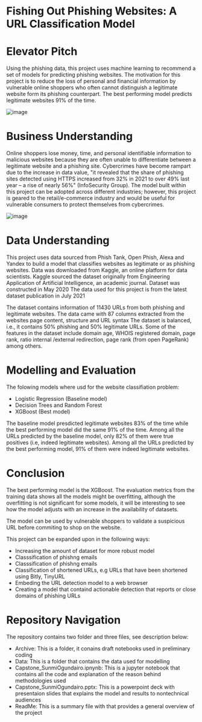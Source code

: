 # Fishing Out Phishing Websites: A URL Classification Model


# **Elevator Pitch**

Using the phishing data, this project uses machine learning to recommend a set of models for predicting phishing websites. The motivation for this project is to reduce the loss of personal and financial information by vulnerable online shoppers who often cannot distinguish a legitimate website form its phishing counterpart. The best performing model predicts legitimate websites 91% of the time. 


![image](https://user-images.githubusercontent.com/115121410/230516092-c7a112ec-1722-4bf7-b896-9142f608bb7c.png)


# **Business Understanding**
Online shoppers lose money, time, and personal identifiable information to malicious websites because they are often unable to differentiate between a legitimate website and a phishing site. Cybercrimes have become rampart due to the increase in data value, "it revealed that the share of phishing sites detected using HTTPS increased from 32% in 2021 to over 49% last year – a rise of nearly 56%" (InfoSecurity Group). The model built within this project can be adopted across different industries; however, this project is geared to the retail/e-commerce industry and would be useful for vulnerable consumers to protect themselves from cybercrimes.

 ![image](https://user-images.githubusercontent.com/115121410/230516995-1beb54ed-dc32-42e5-b015-5f7c56ef1261.png)

# **Data Understanding**
This project uses data sourced from Phish Tank, Open Phish, Alexa and Yandex to build a model that classifies websites as legitimate or as phishing websites. Data was downloaded from Kaggle, an online platform for data scientists. Kaggle sourced the dataset originally from Engineering Application of Artificial Intelligence, an academic journal. Dataset was constructed in May 2020 The data used for this project is from the latest dataset publication in July 2021

The dataset contains information of 11430 URLs from both phishing and legitimate websites. The data came with 87 columns extracted from the websites page content, structure and URL syntax The dataset is balanced, i.e., it contains 50% phishing and 50% legitimate URLs. Some of the features in the dataset include domain age, WHOIS registered domain, page rank, ratio internal /external redirection, page rank (from open PageRank) among others.

# **Modelling and Evaluation**
The folowing models where usd for the website classifiation problem:
- Logistic Regression (Baseline model)
- Decision Trees and Random Forest
- XGBoost (Best model)

The baseline model presdicted legitimate websites 83% of the time while the best performing model did the same 91% of the time. 
Among all the URLs predicted by the baseline model, only 82% of them were true positives (i.e, indeed legitimate websites).
Among all the URLs predicted by the best performing model, 91% of them were indeed legitimate websites.


# **Conclusion**
The best performing model is the XGBoost. The evaluation metrics from the training data shows all the models might be overfitting, although the overfitting is not significant for some models, it will be interesting to see how the model adjusts with an increase in the availability of datasets.

The model can be used by vulnerable shoppers to validate a suspicious URL before commiting to shop on the website.

This project can be expanded upon in the following ways:
- Increasing the amount of dataset for more robust model
- Classsification of phishng emails
- Classsification of phishng emails
- Classification of shortened URLs, e.g URLs that have been shortened using Bitly, TinyURL
- Embeding the URL detection model to a web browser
- Creating a model that containd actionable detection that reports or close domains of phishing URLs

# **Repository Navigation**
The repository contains two folder and three files, see description below:
- Archive: This is a folder, it conains draft notebooks used in preliminary coding
- Data: This is a folder that contains the data used for modelling
- Capstone_SunmiOgundairo.ipnynb: This is a jupyter notebook that contains all the code and explanation  of the reason behind methodologies used
- Capstone_SunmiOgundairo.pptx: This is a powerpoint deck with presentaion slides that explains the model and results to nontechnical audiences
-  ReadMe: This is a summary file with that provides a general overview of the project 
